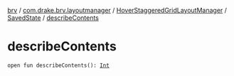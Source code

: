 [brv](../../../index.md) / [com.drake.brv.layoutmanager](../../index.md) / [HoverStaggeredGridLayoutManager](../index.md) / [SavedState](index.md) / [describeContents](./describe-contents.md)

# describeContents

`open fun describeContents(): `[`Int`](https://kotlinlang.org/api/latest/jvm/stdlib/kotlin/-int/index.html)